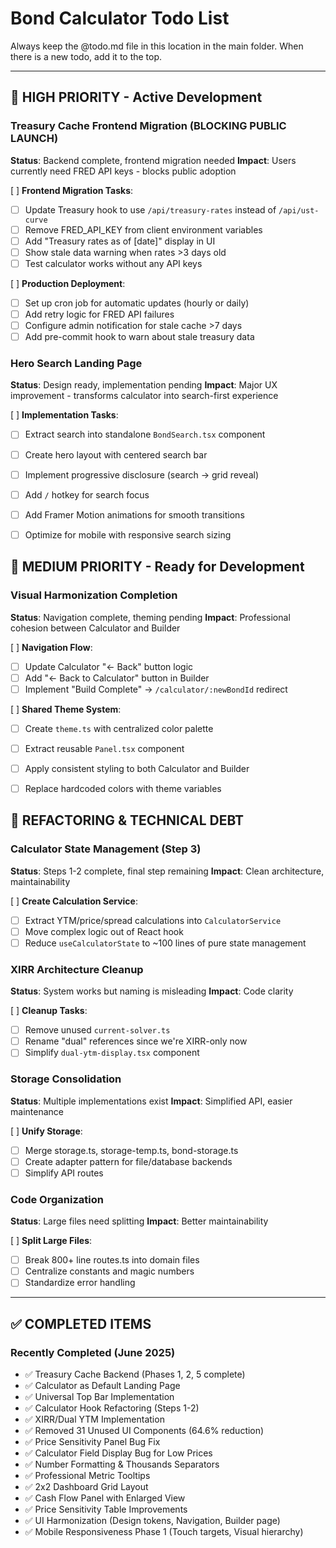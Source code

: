 # Bond Calculator Todo List

Always keep the @todo.md file in this location in the main folder. When there is a new todo, add it to the top.

---

## 🚨 HIGH PRIORITY - Active Development

### Treasury Cache Frontend Migration (BLOCKING PUBLIC LAUNCH)
**Status**: Backend complete, frontend migration needed
**Impact**: Users currently need FRED API keys - blocks public adoption

[ ] **Frontend Migration Tasks**:
  - [ ] Update Treasury hook to use `/api/treasury-rates` instead of `/api/ust-curve`
  - [ ] Remove FRED_API_KEY from client environment variables
  - [ ] Add "Treasury rates as of [date]" display in UI
  - [ ] Show stale data warning when rates >3 days old
  - [ ] Test calculator works without any API keys

[ ] **Production Deployment**:
  - [ ] Set up cron job for automatic updates (hourly or daily)
  - [ ] Add retry logic for FRED API failures
  - [ ] Configure admin notification for stale cache >7 days
  - [ ] Add pre-commit hook to warn about stale treasury data

### Hero Search Landing Page 
**Status**: Design ready, implementation pending
**Impact**: Major UX improvement - transforms calculator into search-first experience

[ ] **Implementation Tasks**:
  - [ ] Extract search into standalone `BondSearch.tsx` component
  - [ ] Create hero layout with centered search bar
  - [ ] Implement progressive disclosure (search → grid reveal)
  - [ ] Add `/` hotkey for search focus
  - [ ] Add Framer Motion animations for smooth transitions
  - [ ] Optimize for mobile with responsive search sizing



## 🎯 MEDIUM PRIORITY - Ready for Development

### Visual Harmonization Completion
**Status**: Navigation complete, theming pending
**Impact**: Professional cohesion between Calculator and Builder

[ ] **Navigation Flow**:
  - [ ] Update Calculator "← Back" button logic
  - [ ] Add "← Back to Calculator" button in Builder
  - [ ] Implement "Build Complete" → `/calculator/:newBondId` redirect

[ ] **Shared Theme System**:
  - [ ] Create `theme.ts` with centralized color palette
  - [ ] Extract reusable `Panel.tsx` component
  - [ ] Apply consistent styling to both Calculator and Builder
  - [ ] Replace hardcoded colors with theme variables


## 🔧 REFACTORING & TECHNICAL DEBT

### Calculator State Management (Step 3)
**Status**: Steps 1-2 complete, final step remaining
**Impact**: Clean architecture, maintainability

[ ] **Create Calculation Service**:
  - [ ] Extract YTM/price/spread calculations into `CalculatorService`
  - [ ] Move complex logic out of React hook
  - [ ] Reduce `useCalculatorState` to ~100 lines of pure state management

### XIRR Architecture Cleanup
**Status**: System works but naming is misleading
**Impact**: Code clarity

[ ] **Cleanup Tasks**:
  - [ ] Remove unused `current-solver.ts`
  - [ ] Rename "dual" references since we're XIRR-only now
  - [ ] Simplify `dual-ytm-display.tsx` component

### Storage Consolidation
**Status**: Multiple implementations exist
**Impact**: Simplified API, easier maintenance

[ ] **Unify Storage**:
  - [ ] Merge storage.ts, storage-temp.ts, bond-storage.ts
  - [ ] Create adapter pattern for file/database backends
  - [ ] Simplify API routes

### Code Organization
**Status**: Large files need splitting
**Impact**: Better maintainability

[ ] **Split Large Files**:
  - [ ] Break 800+ line routes.ts into domain files
  - [ ] Centralize constants and magic numbers
  - [ ] Standardize error handling

---

## ✅ COMPLETED ITEMS

### Recently Completed (June 2025)
- ✅ Treasury Cache Backend (Phases 1, 2, 5 complete)
- ✅ Calculator as Default Landing Page 
- ✅ Universal Top Bar Implementation
- ✅ Calculator Hook Refactoring (Steps 1-2)
- ✅ XIRR/Dual YTM Implementation
- ✅ Removed 31 Unused UI Components (64.6% reduction)
- ✅ Price Sensitivity Panel Bug Fix
- ✅ Calculator Field Display Bug for Low Prices
- ✅ Number Formatting & Thousands Separators
- ✅ Professional Metric Tooltips
- ✅ 2x2 Dashboard Grid Layout
- ✅ Cash Flow Panel with Enlarged View
- ✅ Price Sensitivity Table Improvements
- ✅ UI Harmonization (Design tokens, Navigation, Builder page)
- ✅ Mobile Responsiveness Phase 1 (Touch targets, Visual hierarchy)